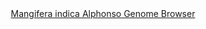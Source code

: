 <div id="Mangifera_indica_Alphonso_Genome_Browser" align="center">
  <a href="https://ink-blot.github.io/?sessionURL=blob:zZVrb7M2FID_yuRPm0QId0K.JW0uTXOFNGnz6lVkwIATwAQbKFT973Oz5p2mVWs77VIJITDH.JzzPIYnUKKcYpKCLlBEWRd1IAAakcqBSRajOUwQBd0AxhQJIEcBylHqIdB9AgGkDN7ZUz4xYiyj3Xbbh0ErRClJsEdFqoowa1FSsAjx0JYiwgQ2JIUVFT2S8GAG2zDOIpJS0oaehyhtSe0MpeG.gvx0ebY_vxLtkyJm.LzqnifBE_PFAPJsceqjx3cS.cjKoTlWjzMl2.mPq7QzkO_YQ.1AMnT7zcbbHhbV9HRl.8v728kooHhdomsttnoRNqSbZDwPizxrL4ZNuJ5X8zufbpJ0LKPV_UHDxbLB89AO1Rv5uOz35NWVlzinSidGaQf2oHHuyur61jZ2U14QBs8CiIlX8LYDL8pls6sLUkcTNN1qvVzpgqVbvOycYND99l0ALIfekUd_ewKszjgbQNGpOGMSAMl9lINuy5IkU7YsRddMTbIs.Vl4AkUe_8PwEphyGniPfMz2PmEiJTnjnMIgUMWw4fkEOD6z4wu_H_yVyPav4gBt0KmR6nzlK9rENgY6UWtnIT0Uarq8HSmjYq440NtUYQB17IUDq75WybyxxstSZC7mFX249IDkCWQ89GWI37.ShWlKGGQv.1UAEcJhxGNMSQAeiQnnDPLQ_VkSfuKHrEu_8KASU.ziGLN6y5ckFeiqim5o8g811H9HhR.717HtjtKRrY66l_ccP.OfEH9P04yKvBqx9II_mfHpuV9IlLKGw1w9RrtFObqS4sdi0DeaXj8a6vdes27sNQ1lN2qIn6s7xT7d1qPa3Yw04m.hEdSs.qMon._ixRs.8rs2JcwxTNmbOsimZSp_IdCrJtr_oskL2Phvi_LW7C.kyk7eSs50ls9XtFptlJ4KzXidOnE1IUrHd5OTsdxtRz3F9R1yn4SraDqeGOp2dzCzYXqQ0KdUebOTn5dF1iTDfN8W_T.0RXRh8gEtXsO.EP.xv9ku_eWNM.OdN2bzTj84PCiz0URD0qAcLBdRtO5tp73jhDmP26bxF9Ip06eq0l8cHQe7vKL3.F96cwH92.3lZxLjME3QGfUrN.P5._Ov">Mangifera indica Alphonso Genome Browser</a>
</div>

